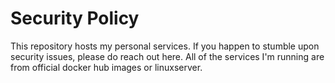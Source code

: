# Security Policy

This repository hosts my personal services. If you happen to stumble upon security issues, please do reach out here. All of the services I'm running are from official docker hub images or linuxserver.
